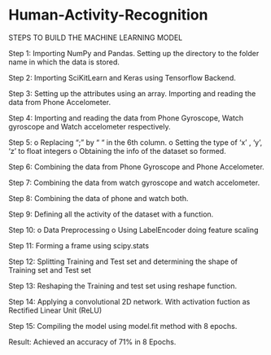 # Human-Activity-Recognition
STEPS TO BUILD THE MACHINE LEARNING MODEL

Step 1:
Importing NumPy and Pandas. Setting up the directory to the folder name in which the data is stored.

Step 2:
Importing SciKitLearn and Keras using Tensorflow Backend.

Step 3:
Setting up the attributes using an array. Importing and reading the data from Phone Accelometer.

Step 4:
Importing and reading the data from Phone Gyroscope, Watch gyroscope and Watch accelometer respectively. 

Step 5:
o	Replacing “;” by “ “  in the 6th column. 
o	Setting the type of ‘x’ , ‘y’, ‘z’ to float integers
o	Obtaining the info of the dataset so formed.

Step 6:
Combining the data from Phone Gyroscope and Phone Accelometer.

Step 7:
Combining the data from watch gyroscope and watch accelometer.

Step 8:
Combining the data of phone and watch both.

Step 9:
Defining all the activity of the dataset with a function.

Step 10:
o	Data Preprocessing
o	Using LabelEncoder doing feature scaling

Step 11:
Forming a frame using scipy.stats

Step 12:
Splitting Training and Test set and determining the shape of Training set and Test set

Step 13:
Reshaping the Training and test set using reshape function.

Step 14:
Applying a convolutional 2D network. With activation fuction as Rectified Linear Unit (ReLU)

Step 15:
Compiling the model using model.fit method with 8 epochs.

Result: Achieved an accuracy of 71% in 8 Epochs.
